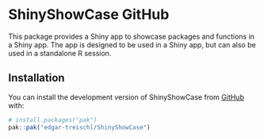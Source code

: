 
<!-- README.md is generated from README.Rmd. Please edit that file -->

# ShinyShowCase GitHub

<!-- badges: start -->

<!-- badges: end -->

This package provides a Shiny app to showcase packages and functions in
a Shiny app. The app is designed to be used in a Shiny app, but can also
be used in a standalone R session.

## Installation

You can install the development version of ShinyShowCase from
[GitHub](https://github.com/) with:

``` r
# install.packages("pak")
pak::pak("edgar-treischl/ShinyShowCase")
```
